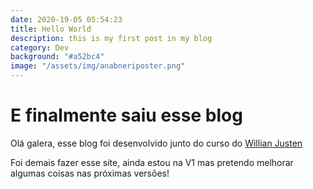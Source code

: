 ```yaml
---
date: 2020-19-05 05:54:23
title: Hello World
description: this is my first post in my blog
category: Dev
background: "#a52bc4"
image: "/assets/img/anabneriposter.png"
---
```


# E finalmente saiu esse blog

Olá galera, esse blog foi desenvolvido junto do curso do [Willian Justen](https://www.udemy.com/course/gatsby-crie-um-site-pwa-com-react-graphql-e-netlify-cms/)

Foi demais fazer esse site, ainda estou na V1 mas pretendo melhorar algumas coisas nas próximas versões!
